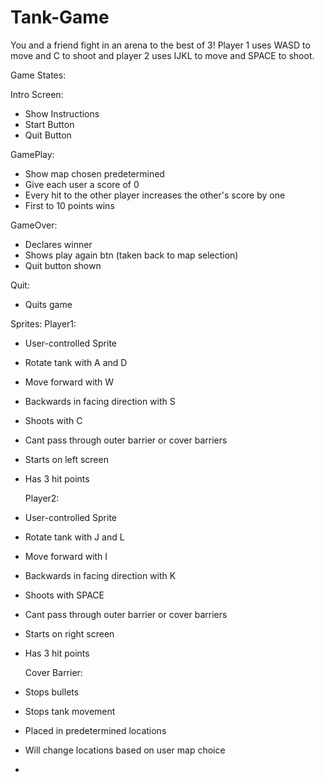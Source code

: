 # Tank-Game

You and a friend fight in an arena to the best of 3! Player 1 uses WASD to move and C to shoot and player 2 uses IJKL to move and SPACE to shoot.

Game States:

Intro Screen:
- Show Instructions
- Start Button
- Quit Button

GamePlay:
- Show map chosen predetermined
- Give each user a score of 0
- Every hit to the other player increases the other's score by one
- First to 10 points wins

GameOver:
- Declares winner
- Shows play again btn (taken back to map selection)
- Quit button shown

Quit:
- Quits game



Sprites:
    Player1:
- User-controlled Sprite
- Rotate tank with A and D
- Move forward with W
- Backwards in facing direction with S
- Shoots with C
- Cant pass through outer barrier or cover barriers
- Starts on left screen
- Has 3 hit points

    Player2:
- User-controlled Sprite
- Rotate tank with J and L
- Move forward with I
- Backwards in facing direction with K
- Shoots with SPACE
- Cant pass through outer barrier or cover barriers
- Starts on right screen
- Has 3 hit points

    Cover Barrier:
- Stops bullets
- Stops tank movement
- Placed in predetermined locations
- Will change locations based on user map choice
- 





  
